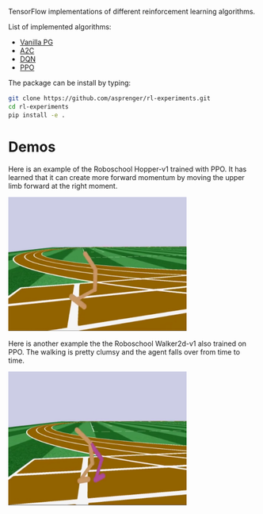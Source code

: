 
TensorFlow implementations of different reinforcement learning algorithms.

List of implemented algorithms:

- [Vanilla PG](rlexperiments/pg)
- [A2C](rlexperiments/a2c)
- [DQN](rlexperiments/dqn)
- [PPO](rlexperiments/ppo)

The package can be install by typing:

```bash
git clone https://github.com/asprenger/rl-experiments.git
cd rl-experiments
pip install -e .
```

# Demos

Here is an example of the Roboschool Hopper-v1 trained with PPO. It has learned that it can create more forward momentum by moving
the upper limb forward at the right moment.

<a href="http://www.youtube.com/watch?v=SjIGbM5uqCY"><img src="images/RoboschoolHopper.png" width="360" height="270" target="_blank"/></a>

Here is another example the the Roboschool Walker2d-v1 also trained on PPO. The walking is pretty clumsy and the agent falls over from time to time.

<a href="http://www.youtube.com/watch?v=qmfJQRleo5A"><img src="images/RoboschoolWalker2d.png" width="360" height="270" target="_blank"/></a>
